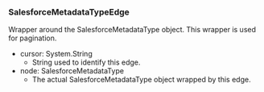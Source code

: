 ### SalesforceMetadataTypeEdge
Wrapper around the SalesforceMetadataType object. This wrapper is used for pagination.

- cursor: System.String
  - String used to identify this edge.
- node: SalesforceMetadataType
  - The actual SalesforceMetadataType object wrapped by this edge.

